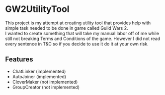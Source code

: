 # GW2UtilityTool
This project is my attempt at creating utility tool that provides help with simple task needed to be done in game called Guild Wars 2.  
I wanted to create something that will take my manual labor off of me while still not breaking Terms and Conditions of the game. However I did not read every sentence in T&C so if you decide to use it do it at your own risk.

## Features
- ChatLinker (implemented)
- AutoJoiner (implemented)
- CloverMaker (not implemented)
- GroupCreator (not implemented)
